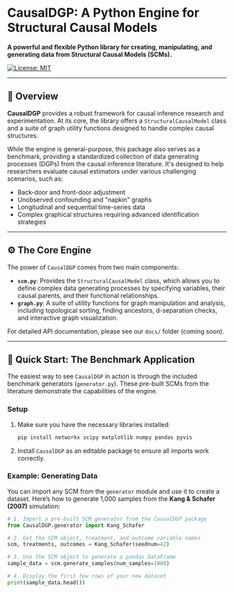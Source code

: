 # CausalDGP: A Python Engine for Structural Causal Models

**A powerful and flexible Python library for creating, manipulating, and generating data from Structural Causal Models (SCMs).**

[![License: MIT](https://img.shields.io/badge/License-MIT-yellow.svg)](https://opensource.org/licenses/MIT)

---

## 📖 Overview

**CausalDGP** provides a robust framework for causal inference research and experimentation. At its core, the library offers a `StructuralCausalModel` class and a suite of graph utility functions designed to handle complex causal structures.

While the engine is general-purpose, this package also serves as a benchmark, providing a standardized collection of data generating processes (DGPs) from the causal inference literature. It's designed to help researchers evaluate causal estimators under various challenging scenarios, such as:

* Back-door and front-door adjustment
* Unobserved confounding and "napkin" graphs
* Longitudinal and sequential time-series data
* Complex graphical structures requiring advanced identification strategies

---

## ⚙️ The Core Engine

The power of `CausalDGP` comes from two main components:

* **`scm.py`**: Provides the `StructuralCausalModel` class, which allows you to define complex data generating processes by specifying variables, their causal parents, and their functional relationships.
* **`graph.py`**: A suite of utility functions for graph manipulation and analysis, including topological sorting, finding ancestors, d-separation checks, and interactive graph visualization.

For detailed API documentation, please see our `docs/` folder (coming soon).

---

## 🚀 Quick Start: The Benchmark Application

The easiest way to see `CausalDGP` in action is through the included benchmark generators (`generator.py`). These pre-built SCMs from the literature demonstrate the capabilities of the engine.

### Setup

1.  Make sure you have the necessary libraries installed:
    ```bash
    pip install networkx scipy matplotlib numpy pandas pyvis
    ```
2.  Install `CausalDGP` as an editable package to ensure all imports work correctly.

### Example: Generating Data

You can import any SCM from the `generator` module and use it to create a dataset. Here’s how to generate 1,000 samples from the **Kang & Schafer (2007)** simulation:

```python
# 1. Import a pre-built SCM generator from the CausalDGP package
from CausalDGP.generator import Kang_Schafer

# 2. Get the SCM object, treatment, and outcome variable names
scm, treatments, outcomes = Kang_Schafer(seednum=42)

# 3. Use the SCM object to generate a pandas DataFrame
sample_data = scm.generate_samples(num_samples=1000)

# 4. Display the first few rows of your new dataset
print(sample_data.head())